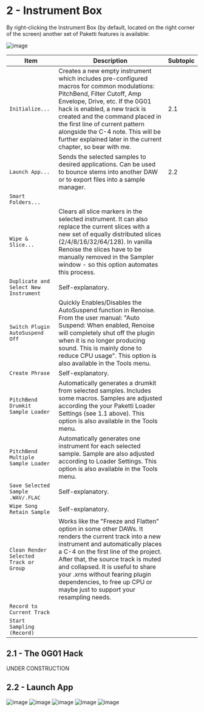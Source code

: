 # 2 - Instrument Box

By right-clicking the Instrument Box (by default, located on the right corner of the screen) another set of Paketti features is available:

![image](https://github.com/untilde/paketti-unofficial-manual/assets/20494933/d99f524c-1924-455f-ab63-bdf59bde3d07)

| Item | Description | Subtopic |
| --- | --- | --- |
| `Initialize...` | Creates a new empty instrument which includes pre-configured macros for common modulations: PitchBend, Filter Cutoff, Amp Envelope, Drive, etc. If the 0G01 hack is enabled, a new track is created and the command placed in the first line of current pattern alongside the C-4 note. This will be further explained later in the current chapter, so bear with me. | 2.1 |
| `Launch App...` | Sends the selected samples to desired applications. Can be used to bounce stems into another DAW or to export files into a sample manager. | 2.2 |
| `Smart Folders...` | | |
| `Wipe & Slice...` | Clears all slice markers in the selected instrument. It can also replace the current slices with a new set of equally distributed slices (2/4/8/16/32/64/128). In vanilla Renoise the slices have to be manually removed in the Sampler window - so this option automates this process. | |
| `Duplicate and Select New Instrument` | Self-explanatory. | |
| `Switch Plugin AutoSuspend Off` | Quickly Enables/Disables the AutoSuspend function in Renoise. From the user manual: "Auto Suspend: When enabled, Renoise will completely shut off the plugin when it is no longer producing sound. This is mainly done to reduce CPU usage". This option is also available in the Tools menu. | |
| `Create Phrase` | Self-explanatory. | |
| `PitchBend Drumkit Sample Loader` | Automatically generates a drumkit from selected samples. Includes some macros. Samples are adjusted according the your Paketti Loader Settings (see 1.1 above). This option is also available in the Tools menu. | |
| `PitchBend Multiple Sample Loader` | Automatically generates one instrument for each selected sample. Sample are also adjusted according to Loader Settings. This option is also available in the Tools menu. | |
| `Save Selected Sample .WAV/.FLAC` | Self-explanatory. | |
| `Wipe Song Retain Sample` | Self-explanatory. | |
| `Clean Render Selected Track or Group` | Works like the "Freeze and Flatten" option in some other DAWs. It renders the current track into a new instrument and automatically places a C-4 on the first line of the project. After that, the source track is muted and collapsed. It is useful to share your .xrns without fearing plugin dependencies, to free up CPU or maybe just to support your resampling needs. | |
| `Record to Current Track` | | |
| `Start Sampling (Record)` | | |

## 2.1 - The 0G01 Hack

UNDER CONSTRUCTION

## 2.2 - Launch App

![image](https://github.com/untilde/paketti-unofficial-manual/assets/20494933/4672c0a4-5516-4430-9cc1-0d624e11a311)
![image](https://github.com/untilde/paketti-unofficial-manual/assets/20494933/2af54e02-35e7-4738-8d2e-3078145eb345)
![image](https://github.com/untilde/paketti-unofficial-manual/assets/20494933/5090fc14-a94a-43c9-9178-47ed4f08ae48)
![image](https://github.com/untilde/paketti-unofficial-manual/assets/20494933/5d98f11e-0030-4c3e-a880-579b018e4ff1)
![image](https://github.com/untilde/paketti-unofficial-manual/assets/20494933/946f7bb0-5987-45c7-96b2-cc5f5809e322)


